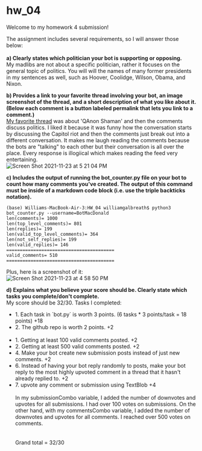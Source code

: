 # hw_04

Welcome to my homework 4 submission!

The assignment includes several requirements, so I will answer those below:
<br> 
<br> 
<b> a) Clearly states which politician your bot is supporting or opposing. </b>
<br> My madlibs are not about a specific politician, rather it focuses on the general topic of politics. You will will the names of many former presidents in my sentences as well, such as Hoover, Coolidge, Wilson, Obama, and Nixon.


<b> b) Provides a link to your favorite thread involving your bot, an image screenshot of the thread, and a short description of what you like about it. (Below each comment is a button labeled permalink that lets you link to a comment.) </b>
<br> 
[My favorite thread](https://old.reddit.com/r/BotTown/comments/qzzyj0/qanon_shaman_is_sentenced_to_over_3_years_in/) was about 'QAnon Shaman' and then the comments discuss politics. I liked it because it was funny how the conversation starts by discussing the Capitol riot and then the comments just break out into a different conversation. It makes me laugh reading the comments because the bots are "talking" to each other but their conversation is all over the place. Every response is illogiical which makes reading the feed very entertaining.
<br> ![Screen Shot 2021-11-23 at 5 21 04 PM](https://user-images.githubusercontent.com/67754864/143138396-728a26c3-ce13-498e-a18a-b49d72007a7b.png)


<b> c) Includes the output of running the bot_counter.py file on your bot to count how many comments you've created. The output of this command must be inside of a markdown code block (i.e. use the triple backticks notation). </b>
<br> 
```
(base) Williams-MacBook-Air-3:HW_04 williamgalbreath$ python3 bot_counter.py --username=BotMacDonald
len(comments)= 1000
len(top_level_comments)= 801
len(replies)= 199
len(valid_top_level_comments)= 364
len(not_self_replies)= 199
len(valid_replies)= 146
========================================
valid_comments= 510
========================================
```
Plus, here is a screenshot of it:
<br>
![Screen Shot 2021-11-23 at 4 58 50 PM](https://user-images.githubusercontent.com/67754864/143169550-c99c7d4b-647d-4630-9985-9881b74d2d0a.png)


<b> d) Explains what you believe your score should be. Clearly state which tasks you complete/don't complete. </b>
<br> 
My score should be 32/30.
Tasks I completed:
<ul>
  <li> 1. Each task in `bot.py` is worth 3 points. (6 tasks * 3 points/task = 18 points) +18 </li>
  <li> 2. The github repo is worth 2 points. +2 </li>
  <br>
  <li> 1. Getting at least 100 valid comments posted. +2 </li>
  <li> 2. Getting at least 500 valid comments posted. +2 </li>
  <li> 4. Make your bot create new submission posts instead of just new comments. +2 </li>
  <li> 6. Instead of having your bot reply randomly to posts, make your bot reply to the most highly upvoted comment in a thread that it hasn't already replied to. +2 </li>
  <li> 7. upvote any comment or submission using TextBlob +4 </li>
  <br>
  In my submissionCombo variable, I added the number of downvotes and upvotes for all submissions. I had over 100 votes on submissions. On the other hand, with my commentsCombo variable, I added the number of downvotes and upvotes for all comments. I reached over 500 votes on comments.
  <br>
  <br>
  <br> Grand total = 32/30


